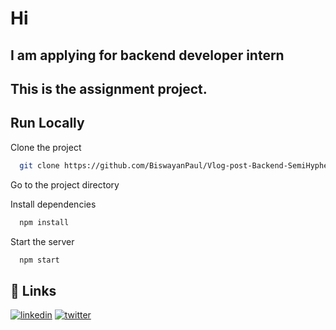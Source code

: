 # Hi

## I am applying for backend developer intern

## This is the assignment project.

## Run Locally

Clone the project

```bash
  git clone https://github.com/BiswayanPaul/Vlog-post-Backend-SemiHyphen.git
```

Go to the project directory

Install dependencies

```bash
  npm install
```

Start the server

```bash
  npm start
```

## 🔗 Links

[![linkedin](https://img.shields.io/badge/linkedin-0A66C2?style=for-the-badge&logo=linkedin&logoColor=white)](https://www.linkedin.com/in/biswayan-paul-8852411ba/)
[![twitter](https://img.shields.io/badge/twitter-1DA1F2?style=for-the-badge&logo=twitter&logoColor=white)](https://x.com/paul_biswayan)
